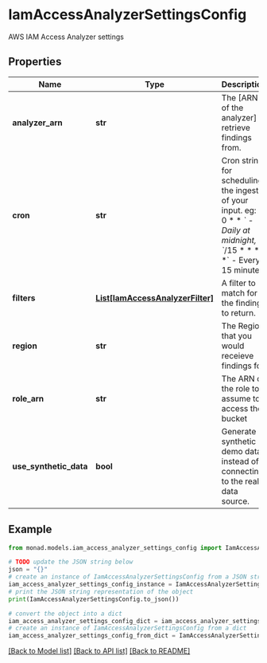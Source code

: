 # IamAccessAnalyzerSettingsConfig

AWS IAM Access Analyzer settings

## Properties

Name | Type | Description | Notes
------------ | ------------- | ------------- | -------------
**analyzer_arn** | **str** | The [ARN of the analyzer] to retrieve findings from. | [optional] 
**cron** | **str** | Cron string for scheduling the ingest of your input. eg: &#x60;0 0 * * *&#x60; - Daily at midnight, or &#x60;*/15 * * * *&#x60; - Every 15 minutes | [optional] 
**filters** | [**List[IamAccessAnalyzerFilter]**](IamAccessAnalyzerFilter.md) | A filter to match for the findings to return. | [optional] 
**region** | **str** | The Region that you would receieve findings for | [optional] 
**role_arn** | **str** | The ARN of the role to assume to access the bucket | [optional] 
**use_synthetic_data** | **bool** | Generate synthetic demo data instead of connecting to the real data source. | [optional] 

## Example

```python
from monad.models.iam_access_analyzer_settings_config import IamAccessAnalyzerSettingsConfig

# TODO update the JSON string below
json = "{}"
# create an instance of IamAccessAnalyzerSettingsConfig from a JSON string
iam_access_analyzer_settings_config_instance = IamAccessAnalyzerSettingsConfig.from_json(json)
# print the JSON string representation of the object
print(IamAccessAnalyzerSettingsConfig.to_json())

# convert the object into a dict
iam_access_analyzer_settings_config_dict = iam_access_analyzer_settings_config_instance.to_dict()
# create an instance of IamAccessAnalyzerSettingsConfig from a dict
iam_access_analyzer_settings_config_from_dict = IamAccessAnalyzerSettingsConfig.from_dict(iam_access_analyzer_settings_config_dict)
```
[[Back to Model list]](../README.md#documentation-for-models) [[Back to API list]](../README.md#documentation-for-api-endpoints) [[Back to README]](../README.md)


